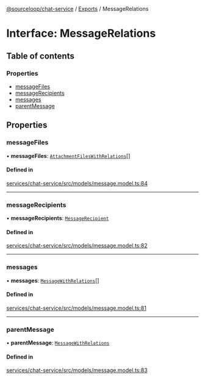 [@sourceloop/chat-service](../README.md) / [Exports](../modules.md) / MessageRelations

# Interface: MessageRelations

## Table of contents

### Properties

- [messageFiles](MessageRelations.md#messagefiles)
- [messageRecipients](MessageRelations.md#messagerecipients)
- [messages](MessageRelations.md#messages)
- [parentMessage](MessageRelations.md#parentmessage)

## Properties

### messageFiles

• **messageFiles**: [`AttachmentFilesWithRelations`](../modules.md#attachmentfileswithrelations)[]

#### Defined in

[services/chat-service/src/models/message.model.ts:84](https://github.com/sourcefuse/loopback4-microservice-catalog/blob/68ec38a2a/services/chat-service/src/models/message.model.ts#L84)

___

### messageRecipients

• **messageRecipients**: [`MessageRecipient`](../classes/MessageRecipient.md)

#### Defined in

[services/chat-service/src/models/message.model.ts:82](https://github.com/sourcefuse/loopback4-microservice-catalog/blob/68ec38a2a/services/chat-service/src/models/message.model.ts#L82)

___

### messages

• **messages**: [`MessageWithRelations`](../modules.md#messagewithrelations)[]

#### Defined in

[services/chat-service/src/models/message.model.ts:81](https://github.com/sourcefuse/loopback4-microservice-catalog/blob/68ec38a2a/services/chat-service/src/models/message.model.ts#L81)

___

### parentMessage

• **parentMessage**: [`MessageWithRelations`](../modules.md#messagewithrelations)

#### Defined in

[services/chat-service/src/models/message.model.ts:83](https://github.com/sourcefuse/loopback4-microservice-catalog/blob/68ec38a2a/services/chat-service/src/models/message.model.ts#L83)
